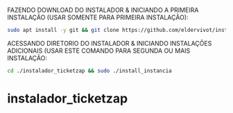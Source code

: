 FAZENDO DOWNLOAD DO INSTALADOR & INICIANDO A PRIMEIRA INSTALAÇÃO (USAR SOMENTE PARA PRIMEIRA INSTALAÇÃO):

```bash
sudo apt install -y git && git clone https://github.com/eldervivot/instalador_ticketzap.git && sudo chmod -R 777 instalador_ticketzap && cd instalador_ticketzap && sudo ./install_primaria
```

ACESSANDO DIRETORIO DO INSTALADOR & INICIANDO INSTALAÇÕES ADICIONAIS (USAR ESTE COMANDO PARA SEGUNDA OU MAIS INSTALAÇÃO:
```bash
cd ./instalador_ticketzap && sudo ./install_instancia
```

# instalador_ticketzap
